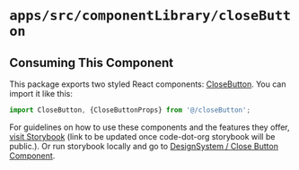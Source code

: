 # `apps/src/componentLibrary/closeButton`

## Consuming This Component

This package exports two styled React components: [CloseButton](CloseButton.tsx).
You can import it like this:

```javascript
import CloseButton, {CloseButtonProps} from '@/closeButton';
```

For guidelines on how to use these components and the features they
offer, [visit Storybook](https://code-dot-org.github.io/dsco_)
(link to be updated once code-dot-org storybook will be public.).
Or run storybook locally and go
to [DesignSystem / Close Button Component](http://localhost:9001/?path=/docs/designsystem-closebutton--docs).